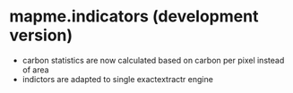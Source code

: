 # mapme.indicators (development version)

* carbon statistics are now calculated based on carbon per pixel instead of area
* indictors are adapted to single exactextractr engine
